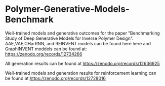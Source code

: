 # Polymer-Generative-Models-Benchmark
Well-trained models and generative outcomes for the paper "Benchmarking Study of Deep Generative Models for Inverse Polymer Design". AAE,VAE,CHarRNN, and REINVENT models can be found here here and GraphINVENT moddels can be found at: https://zenodo.org/records/12734266

All generation results can be found at https://zenodo.org/records/12636925

Well-trained models and generation results for reinforcement learning can be found at https://zenodo.org/records/12728016
